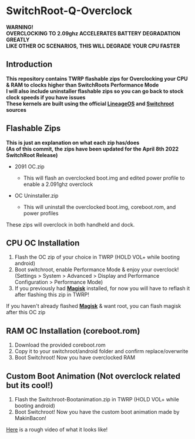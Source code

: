 # SwitchRoot-Q-Overclock
**WARNING!**<br />
**OVERCLOCKING TO 2.09ghz ACCELERATES BATTERY DEGRADATION GREATLY**<br />
**LIKE OTHER OC SCENARIOS, THIS WILL DEGRADE YOUR CPU FASTER**

## Introduction
**This repository contains TWRP flashable zips for Overclocking your CPU & RAM to clocks higher than SwitchRoots Performance Mode**<br />
**I will also include uninstaller flashable zips so you can go back to stock clock speeds if you have issues**<br />
**These kernels are built using the official [LineageOS](https://github.com/LineageOS/android) and [Switchroot](https://gitlab.com/switchroot/android) sources**

## Flashable Zips
**This is just an explanation on what each zip has/does**<br />
**(As of this commit, the zips have been updated for the April 8th 2022 SwitchRoot Release)**<br />

* 2091 OC.zip
    * This will flash an overclocked boot.img and edited power profile to enable a 2.091ghz overclock

* OC Uninstaller.zip
    * This will uninstall the overclocked boot.img, coreboot.rom, and power profiles
	
These zips will overclock in both handheld and dock.

## CPU OC Installation
1. Flash the OC zip of your choice in TWRP (HOLD VOL+ while booting android)
2. Boot switchroot, enable Performance Mode & enjoy your overclock!
(Settings > System > Advanced > Display and Performance Configuration > Performance Mode)
3. If you previously had [**Magisk**](https://github.com/topjohnwu/Magisk/releases) installed, for now you will have to reflash it after flashing this zip in TWRP!

If you haven't already flashed [**Magisk**](https://github.com/topjohnwu/Magisk/releases) & want root, you can flash magisk after this OC zip

## RAM OC Installation (coreboot.rom)
1. Download the provided coreboot.rom
2. Copy it to your switchroot/android folder and confirm replace/overwrite
3. Boot Switchroot! Now you have overclocked RAM

## Custom Boot Animation (Not overclock related but its cool!)
1. Flash the Switchroot-Bootanimation.zip in TWRP (HOLD VOL+ while booting android)
2. Boot Switchroot! Now you have the custom boot animation made by MakinBacon!

[Here](https://cdn.discordapp.com/attachments/769349427948158976/975901552726405130/20220501_204904.mp4) is a rough video of what it looks like!
